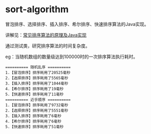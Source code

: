 # sort-algorithm

冒泡排序、选择排序、插入排序、希尔排序、快速排序算法的Java实现。

讲解见：[常见排序算法的原理及Java实现](https://www.eula.club/blogs/%E5%B8%B8%E8%A7%81%E6%8E%92%E5%BA%8F%E7%AE%97%E6%B3%95%E7%9A%84%E5%8E%9F%E7%90%86%E5%8F%8AJava%E5%AE%9E%E7%8E%B0.html)

通过测试类，研究排序算法的时间复杂度。

eg：当随机数组的数量级达到100000时的一次排序算法执行耗时。

````
========== 随机乱序 ==========
1.【冒泡排序】排序耗用了20525毫秒
2.【选择排序】排序耗用了5565毫秒
3.【插入排序】排序耗用了1044毫秒
4.【希尔排序】排序耗用了19毫秒
5.【快速排序】排序耗用了11毫秒
========== 近乎顺序 ==========
1.【冒泡排序】排序耗用了9732毫秒
2.【选择排序】排序耗用了5551毫秒
3.【插入排序】排序耗用了6毫秒
4.【希尔排序】排序耗用了6毫秒
5.【快速排序】排序耗用了51毫秒
````

